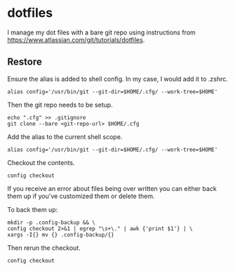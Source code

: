 # dotfiles
I manage my dot files with a bare git repo using instructions from
https://www.atlassian.com/git/tutorials/dotfiles. 

## Restore

Ensure the alias is added to shell config.  In my case, I would add it to
.zshrc.  

```
alias config='/usr/bin/git --git-dir=$HOME/.cfg/ --work-tree=$HOME'
```

Then the git repo needs to be setup.  

```
echo ".cfg" >> .gitignore
git clone --bare <git-repo-url> $HOME/.cfg
```

Add the alias to the current shell scope. 
```
alias config='/usr/bin/git --git-dir=$HOME/.cfg/ --work-tree=$HOME'
```

Checkout the contents. 
```
config checkout
```

If you receive an error about files being over written you can either back them
up if you've customized them or delete them.  

To back them up:
```
mkdir -p .config-backup && \
config checkout 2>&1 | egrep "\s+\." | awk {'print $1'} | \
xargs -I{} mv {} .config-backup/{}
```

Then rerun the checkout.  

```
config checkout
```
